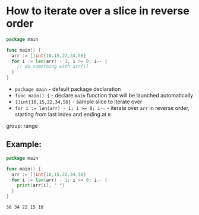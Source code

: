 # How to iterate over a slice in reverse order

```go
package main

func main() {
  arr := []int{10,15,22,34,56}
  for i := len(arr) - 1; i >= 0; i-- {
    // do something with arr[i]
  }
}
```

- `package main` - default package declaration
- `func main() {` - declare `main` function that will be launched automatically
- `[]int{10,15,22,34,56}` - sample slice to iterate over
- `for i := len(arr) - 1; i >= 0; i--` - iterate over `arr` in reverse order, starting from last index and ending at `0`

group: range

## Example: 
```go
package main

func main() {
  arr := []int{10,15,22,34,56}
  for i := len(arr) - 1; i >= 0; i-- {
    print(arr[i], " ")
  }
}
```
```
56 34 22 15 10
```

